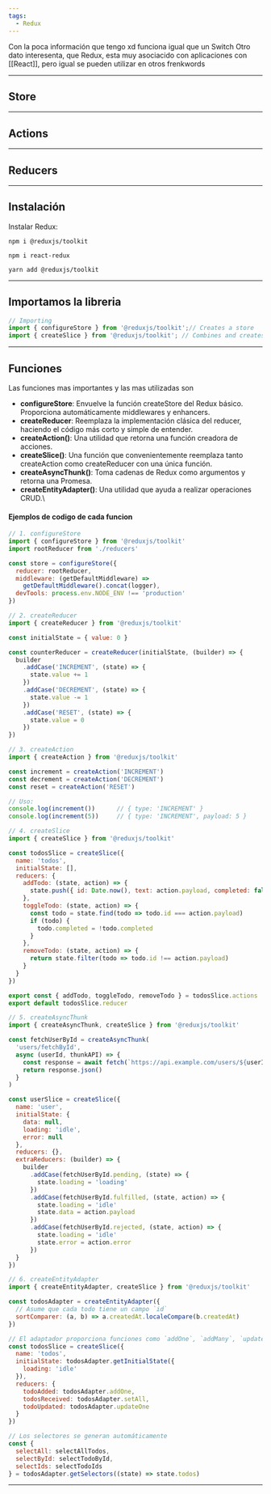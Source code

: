 ```yaml
---
tags:
  - Redux
---
```

Con la poca información que tengo xd funciona igual que un Switch
Otro dato interesenta, que Redux, esta muy asociacido con aplicaciones con [[React]], pero igual se pueden utilizar en otros frenkwords



---
## Store



---
## Actions



---
## Reducers



 
---
## Instalación

Instalar Redux:
```shell
npm i @reduxjs/toolkit
```

```shell
npm i react-redux
```

```shell
yarn add @reduxjs/toolkit
```



---
## Importamos la libreria

```js
// Importing 
import { configureStore } from '@reduxjs/toolkit';// Creates a store
import { createSlice } from '@reduxjs/toolkit'; // Combines and creates reducer
```



---
## Funciones

Las funciones mas importantes y las mas utilizadas son 
- **configureStore**: Envuelve la función createStore del Redux básico. Proporciona automáticamente middlewares y enhancers.
- **createReducer**: Reemplaza la implementación clásica del reducer, haciendo el código más corto y simple de entender.
- **createAction()**: Una utilidad que retorna una función creadora de acciones.
- **createSlice()**: Una función que convenientemente reemplaza tanto createAction como createReducer con una única función.
- **createAsyncThunk()**: Toma cadenas de Redux como argumentos y retorna una Promesa.
- **createEntityAdapter()**: Una utilidad que ayuda a realizar operaciones CRUD.\

#### Ejemplos de codigo de cada funcion
```js
// 1. configureStore
import { configureStore } from '@reduxjs/toolkit'
import rootReducer from './reducers'

const store = configureStore({
  reducer: rootReducer,
  middleware: (getDefaultMiddleware) =>
    getDefaultMiddleware().concat(logger),
  devTools: process.env.NODE_ENV !== 'production'
})

// 2. createReducer
import { createReducer } from '@reduxjs/toolkit'

const initialState = { value: 0 }

const counterReducer = createReducer(initialState, (builder) => {
  builder
    .addCase('INCREMENT', (state) => {
      state.value += 1
    })
    .addCase('DECREMENT', (state) => {
      state.value -= 1
    })
    .addCase('RESET', (state) => {
      state.value = 0
    })
})

// 3. createAction
import { createAction } from '@reduxjs/toolkit'

const increment = createAction('INCREMENT')
const decrement = createAction('DECREMENT')
const reset = createAction('RESET')

// Uso:
console.log(increment())      // { type: 'INCREMENT' }
console.log(increment(5))     // { type: 'INCREMENT', payload: 5 }

// 4. createSlice
import { createSlice } from '@reduxjs/toolkit'

const todosSlice = createSlice({
  name: 'todos',
  initialState: [],
  reducers: {
    addTodo: (state, action) => {
      state.push({ id: Date.now(), text: action.payload, completed: false })
    },
    toggleTodo: (state, action) => {
      const todo = state.find(todo => todo.id === action.payload)
      if (todo) {
        todo.completed = !todo.completed
      }
    },
    removeTodo: (state, action) => {
      return state.filter(todo => todo.id !== action.payload)
    }
  }
})

export const { addTodo, toggleTodo, removeTodo } = todosSlice.actions
export default todosSlice.reducer

// 5. createAsyncThunk
import { createAsyncThunk, createSlice } from '@reduxjs/toolkit'

const fetchUserById = createAsyncThunk(
  'users/fetchById',
  async (userId, thunkAPI) => {
    const response = await fetch(`https://api.example.com/users/${userId}`)
    return response.json()
  }
)

const userSlice = createSlice({
  name: 'user',
  initialState: {
    data: null,
    loading: 'idle',
    error: null
  },
  reducers: {},
  extraReducers: (builder) => {
    builder
      .addCase(fetchUserById.pending, (state) => {
        state.loading = 'loading'
      })
      .addCase(fetchUserById.fulfilled, (state, action) => {
        state.loading = 'idle'
        state.data = action.payload
      })
      .addCase(fetchUserById.rejected, (state, action) => {
        state.loading = 'idle'
        state.error = action.error
      })
  }
})

// 6. createEntityAdapter
import { createEntityAdapter, createSlice } from '@reduxjs/toolkit'

const todosAdapter = createEntityAdapter({
  // Asume que cada todo tiene un campo `id`
  sortComparer: (a, b) => a.createdAt.localeCompare(b.createdAt)
})

// El adaptador proporciona funciones como `addOne`, `addMany`, `updateOne`, etc.
const todosSlice = createSlice({
  name: 'todos',
  initialState: todosAdapter.getInitialState({
    loading: 'idle'
  }),
  reducers: {
    todoAdded: todosAdapter.addOne,
    todosReceived: todosAdapter.setAll,
    todoUpdated: todosAdapter.updateOne
  }
})

// Los selectores se generan automáticamente
const {
  selectAll: selectAllTodos,
  selectById: selectTodoById,
  selectIds: selectTodoIds
} = todosAdapter.getSelectors((state) => state.todos)
```



---
